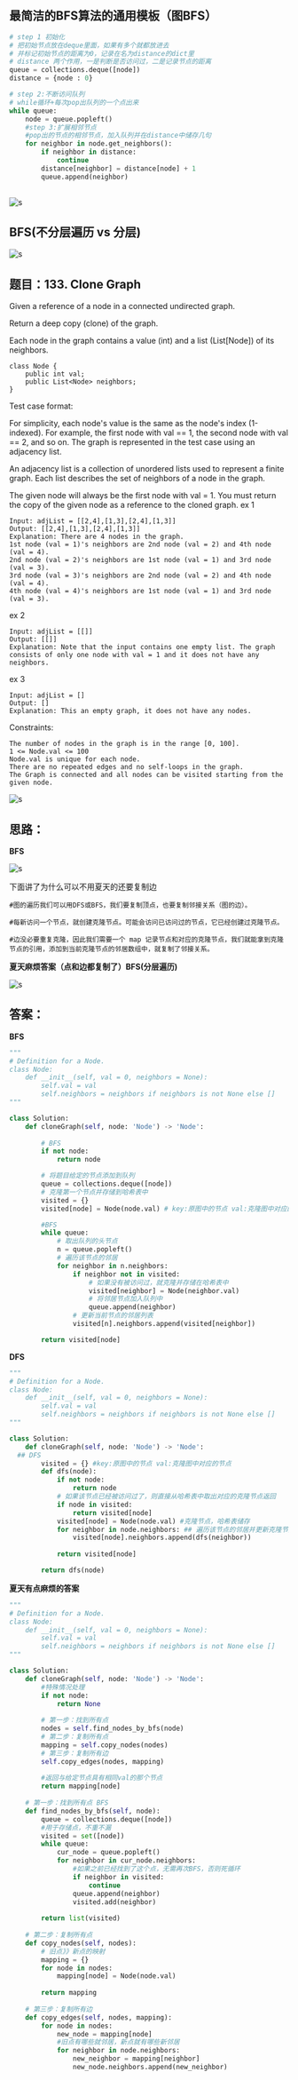 ## 最简洁的BFS算法的通用模板（图BFS）
```python
# step 1 初始化
# 把初始节点放在deque里面，如果有多个就都放进去
# 并标记初始节点的距离为0，记录在名为distance的dict里
# distance 两个作用，一是判断是否访问过，二是记录节点的距离
queue = collections.deque([node])
distance = {node : 0}

# step 2:不断访问队列
# while循环+每次pop出队列的一个点出来
while queue:
    node = queue.popleft()
    #step 3:扩展相邻节点
    #pop出的节点的相邻节点，加入队列并在distance中储存几句
    for neighbor in node.get_neighbors():
        if neighbor in distance:
            continue
        distance[neighbor] = distance[node] + 1
        queue.append(neighbor)
        
```
![s](https://github.com/SSRRBB/Leetcode/blob/main/Images/73.png)

## BFS(不分层遍历 vs 分层)

![s](https://github.com/SSRRBB/Leetcode/blob/main/Images/76.png)


## 题目：133. Clone Graph

Given a reference of a node in a connected undirected graph.

Return a deep copy (clone) of the graph.

Each node in the graph contains a value (int) and a list (List[Node]) of its neighbors.
```
class Node {
    public int val;
    public List<Node> neighbors;
}
```

Test case format:

For simplicity, each node's value is the same as the node's index (1-indexed). For example, the first node with val == 1, the second node with val == 2, and so on. The graph is represented in the test case using an adjacency list.

An adjacency list is a collection of unordered lists used to represent a finite graph. Each list describes the set of neighbors of a node in the graph.

The given node will always be the first node with val = 1. You must return the copy of the given node as a reference to the cloned graph.
ex 1
```
Input: adjList = [[2,4],[1,3],[2,4],[1,3]]
Output: [[2,4],[1,3],[2,4],[1,3]]
Explanation: There are 4 nodes in the graph.
1st node (val = 1)'s neighbors are 2nd node (val = 2) and 4th node (val = 4).
2nd node (val = 2)'s neighbors are 1st node (val = 1) and 3rd node (val = 3).
3rd node (val = 3)'s neighbors are 2nd node (val = 2) and 4th node (val = 4).
4th node (val = 4)'s neighbors are 1st node (val = 1) and 3rd node (val = 3).
```
ex 2
```
Input: adjList = [[]]
Output: [[]]
Explanation: Note that the input contains one empty list. The graph consists of only one node with val = 1 and it does not have any neighbors.
```
ex 3
```
Input: adjList = []
Output: []
Explanation: This an empty graph, it does not have any nodes.

```

Constraints:
```
The number of nodes in the graph is in the range [0, 100].
1 <= Node.val <= 100
Node.val is unique for each node.
There are no repeated edges and no self-loops in the graph.
The Graph is connected and all nodes can be visited starting from the given node.
```
![s](https://github.com/SSRRBB/Leetcode/blob/main/Images/74.png)

## 思路：
**BFS**

![s](https://github.com/SSRRBB/Leetcode/blob/main/Images/255.png)

下面讲了为什么可以不用夏天的还要复制边
```
#图的遍历我们可以用DFS或BFS，我们要复制顶点，也要复制邻接关系（图的边）。

#每新访问一个节点，就创建克隆节点。可能会访问已访问过的节点，它已经创建过克隆节点。

#边没必要重复克隆，因此我们需要一个 map 记录节点和对应的克隆节点，我们就能拿到克隆节点的引用，添加到当前克隆节点的邻居数组中，就复制了邻接关系。
```


**夏天麻烦答案（点和边都复制了）BFS(分层遍历)**

![s](https://github.com/SSRRBB/Leetcode/blob/main/Images/75.png)


## 答案：
**BFS**
```python
"""
# Definition for a Node.
class Node:
    def __init__(self, val = 0, neighbors = None):
        self.val = val
        self.neighbors = neighbors if neighbors is not None else []
"""

class Solution:
    def cloneGraph(self, node: 'Node') -> 'Node':
        
        # BFS
        if not node:
            return node

        # 将题目给定的节点添加到队列
        queue = collections.deque([node])
        # 克隆第一个节点并存储到哈希表中
        visited = {}
        visited[node] = Node(node.val) # key:原图中的节点 val:克隆图中对应的节点

        #BFS
        while queue:
            # 取出队列的头节点
            n = queue.popleft()
            # 遍历该节点的邻居
            for neighbor in n.neighbors:
                if neighbor not in visited:
                    # 如果没有被访问过，就克隆并存储在哈希表中
                    visited[neighbor] = Node(neighbor.val)
                    # 将邻居节点加入队列中
                    queue.append(neighbor)
                # 更新当前节点的邻居列表
                visited[n].neighbors.append(visited[neighbor])

        return visited[node]
```
**DFS**
```Python
"""
# Definition for a Node.
class Node:
    def __init__(self, val = 0, neighbors = None):
        self.val = val
        self.neighbors = neighbors if neighbors is not None else []
"""

class Solution:
    def cloneGraph(self, node: 'Node') -> 'Node':
  ## DFS
        visited = {} #key:原图中的节点 val:克隆图中对应的节点
        def dfs(node):
            if not node: 
                return node
            # 如果该节点已经被访问过了，则直接从哈希表中取出对应的克隆节点返回
            if node in visited:
                return visited[node]
            visited[node] = Node(node.val) #克隆节点，哈希表储存
            for neighbor in node.neighbors: ## 遍历该节点的邻居并更新克隆节点的邻居列表
                visited[node].neighbors.append(dfs(neighbor))
            
            return visited[node]

        return dfs(node)

```
**夏天有点麻烦的答案**
```python
"""
# Definition for a Node.
class Node:
    def __init__(self, val = 0, neighbors = None):
        self.val = val
        self.neighbors = neighbors if neighbors is not None else []
"""

class Solution:
    def cloneGraph(self, node: 'Node') -> 'Node':
        #特殊情况处理
        if not node:
            return None
        
        # 第一步：找到所有点
        nodes = self.find_nodes_by_bfs(node)
        # 第二步：复制所有点
        mapping = self.copy_nodes(nodes)
        # 第三步：复制所有边
        self.copy_edges(nodes, mapping)
        
        #返回与给定节点具有相同val的那个节点
        return mapping[node]
        
    # 第一步：找到所有点 BFS
    def find_nodes_by_bfs(self, node):
        queue = collections.deque([node])
        #用于存储点，不重不漏
        visited = set([node])
        while queue:
            cur_node = queue.popleft()
            for neighbor in cur_node.neighbors:
                #如果之前已经找到了这个点，无需再次BFS，否则死循环
                if neighbor in visited:
                    continue
                queue.append(neighbor)
                visited.add(neighbor)
                    
        return list(visited)
    
    # 第二步：复制所有点
    def copy_nodes(self, nodes):
        # 旧点》》新点的映射
        mapping = {}
        for node in nodes:
            mapping[node] = Node(node.val)
            
        return mapping
    
    # 第三步：复制所有边
    def copy_edges(self, nodes, mapping):
        for node in nodes:
            new_node = mapping[node]
            #旧点有哪些就邻居，新点就有哪些新邻居
            for neighbor in node.neighbors:
                new_neighbor = mapping[neighbor]
                new_node.neighbors.append(new_neighbor)
      
     

```
